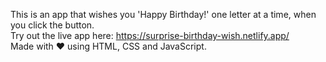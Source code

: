 This is an app that wishes you 'Happy Birthday!' one letter at a time, when you click the button.<br/>
Try out the live app here: https://surprise-birthday-wish.netlify.app/<br/>
Made with ❤ using HTML, CSS and JavaScript.
